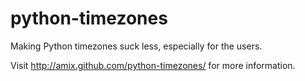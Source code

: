 python-timezones
================

Making Python timezones suck less, especially for the users.

Visit http://amix.github.com/python-timezones/ for more information.